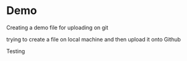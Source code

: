 # Demo

Creating a demo file for uploading on git

trying to create a file on local machine and then upload it onto Github

Testing
